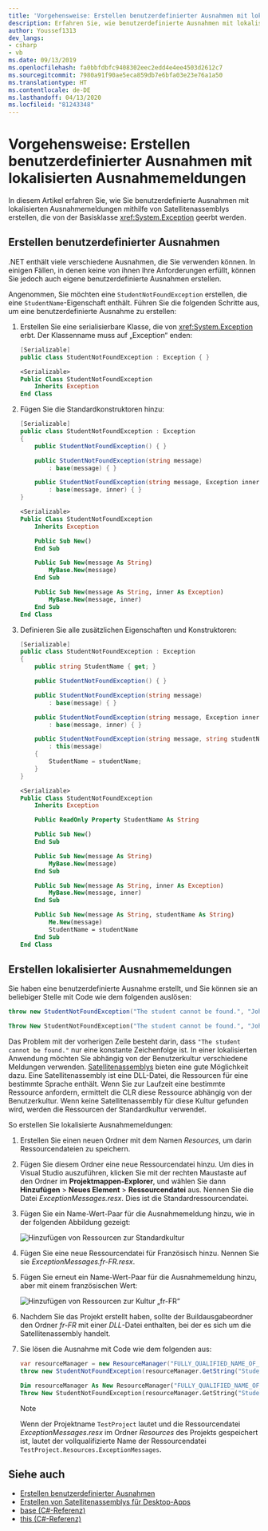 ```yaml
---
title: 'Vorgehensweise: Erstellen benutzerdefinierter Ausnahmen mit lokalisierten Ausnahmemeldungen'
description: Erfahren Sie, wie benutzerdefinierte Ausnahmen mit lokalisierten Ausnahmemeldungen erstellt werden.
author: Youssef1313
dev_langs:
- csharp
- vb
ms.date: 09/13/2019
ms.openlocfilehash: fa0bbfdbfc9408302eec2edd4e4ee4503d2612c7
ms.sourcegitcommit: 7980a91f90ae5eca859db7e6bfa03e23e76a1a50
ms.translationtype: HT
ms.contentlocale: de-DE
ms.lasthandoff: 04/13/2020
ms.locfileid: "81243348"
---
```

# <a name="how-to-create-user-defined-exceptions-with-localized-exception-messages"></a>Vorgehensweise: Erstellen benutzerdefinierter Ausnahmen mit lokalisierten Ausnahmemeldungen

In diesem Artikel erfahren Sie, wie Sie benutzerdefinierte Ausnahmen mit lokalisierten Ausnahmemeldungen mithilfe von Satellitenassemblys erstellen, die von der Basisklasse <xref:System.Exception> geerbt werden.

## <a name="create-custom-exceptions"></a>Erstellen benutzerdefinierter Ausnahmen

.NET enthält viele verschiedene Ausnahmen, die Sie verwenden können. In einigen Fällen, in denen keine von ihnen Ihre Anforderungen erfüllt, können Sie jedoch auch eigene benutzerdefinierte Ausnahmen erstellen.

Angenommen, Sie möchten eine `StudentNotFoundException` erstellen, die eine `StudentName`-Eigenschaft enthält.
Führen Sie die folgenden Schritte aus, um eine benutzerdefinierte Ausnahme zu erstellen:

1. Erstellen Sie eine serialisierbare Klasse, die von <xref:System.Exception> erbt. Der Klassenname muss auf „Exception“ enden:

    ```csharp
    [Serializable]
    public class StudentNotFoundException : Exception { }
    ```

    ```vb
    <Serializable>
    Public Class StudentNotFoundException
        Inherits Exception
    End Class
    ```

1. Fügen Sie die Standardkonstruktoren hinzu:

    ```csharp
    [Serializable]
    public class StudentNotFoundException : Exception
    {
        public StudentNotFoundException() { }

        public StudentNotFoundException(string message)
            : base(message) { }

        public StudentNotFoundException(string message, Exception inner)
            : base(message, inner) { }
    }
    ```

    ```vb
    <Serializable>
    Public Class StudentNotFoundException
        Inherits Exception

        Public Sub New()
        End Sub

        Public Sub New(message As String)
            MyBase.New(message)
        End Sub

        Public Sub New(message As String, inner As Exception)
            MyBase.New(message, inner)
        End Sub
    End Class
    ```

1. Definieren Sie alle zusätzlichen Eigenschaften und Konstruktoren:

    ```csharp
    [Serializable]
    public class StudentNotFoundException : Exception
    {
        public string StudentName { get; }

        public StudentNotFoundException() { }

        public StudentNotFoundException(string message)
            : base(message) { }

        public StudentNotFoundException(string message, Exception inner)
            : base(message, inner) { }

        public StudentNotFoundException(string message, string studentName)
            : this(message)
        {
            StudentName = studentName;
        }
    }
    ```

    ```vb
    <Serializable>
    Public Class StudentNotFoundException
        Inherits Exception

        Public ReadOnly Property StudentName As String

        Public Sub New()
        End Sub

        Public Sub New(message As String)
            MyBase.New(message)
        End Sub

        Public Sub New(message As String, inner As Exception)
            MyBase.New(message, inner)
        End Sub

        Public Sub New(message As String, studentName As String)
            Me.New(message)
            StudentName = studentName
        End Sub
    End Class
    ```

## <a name="create-localized-exception-messages"></a>Erstellen lokalisierter Ausnahmemeldungen

Sie haben eine benutzerdefinierte Ausnahme erstellt, und Sie können sie an beliebiger Stelle mit Code wie dem folgenden auslösen:

```csharp
throw new StudentNotFoundException("The student cannot be found.", "John");
```

```vb
Throw New StudentNotFoundException("The student cannot be found.", "John")
```

Das Problem mit der vorherigen Zeile besteht darin, dass `"The student cannot be found."` nur eine konstante Zeichenfolge ist. In einer lokalisierten Anwendung möchten Sie abhängig von der Benutzerkultur verschiedene Meldungen verwenden.
[Satellitenassemblys](../../framework/resources/creating-satellite-assemblies-for-desktop-apps.md) bieten eine gute Möglichkeit dazu. Eine Satellitenassembly ist eine DLL-Datei, die Ressourcen für eine bestimmte Sprache enthält. Wenn Sie zur Laufzeit eine bestimmte Ressource anfordern, ermittelt die CLR diese Ressource abhängig von der Benutzerkultur. Wenn keine Satellitenassembly für diese Kultur gefunden wird, werden die Ressourcen der Standardkultur verwendet.

So erstellen Sie lokalisierte Ausnahmemeldungen:

1. Erstellen Sie einen neuen Ordner mit dem Namen *Resources*, um darin Ressourcendateien zu speichern.
1. Fügen Sie diesem Ordner eine neue Ressourcendatei hinzu. Um dies in Visual Studio auszuführen, klicken Sie mit der rechten Maustaste auf den Ordner im **Projektmappen-Explorer**, und wählen Sie dann **Hinzufügen** > **Neues Element** > **Ressourcendatei** aus. Nennen Sie die Datei *ExceptionMessages.resx*. Dies ist die Standardressourcendatei.
1. Fügen Sie ein Name-Wert-Paar für die Ausnahmemeldung hinzu, wie in der folgenden Abbildung gezeigt:

   ![Hinzufügen von Ressourcen zur Standardkultur](media/add-resources-to-default-culture.jpg)

1. Fügen Sie eine neue Ressourcendatei für Französisch hinzu. Nennen Sie sie *ExceptionMessages.fr-FR.resx*.
1. Fügen Sie erneut ein Name-Wert-Paar für die Ausnahmemeldung hinzu, aber mit einem französischen Wert:

   ![Hinzufügen von Ressourcen zur Kultur „fr-FR“](media/add-resources-to-fr-culture.jpg)

1. Nachdem Sie das Projekt erstellt haben, sollte der Buildausgabeordner den Ordner *fr-FR* mit einer *DLL*-Datei enthalten, bei der es sich um die Satellitenassembly handelt.
1. Sie lösen die Ausnahme mit Code wie dem folgenden aus:

    ```csharp
    var resourceManager = new ResourceManager("FULLY_QUALIFIED_NAME_OF_RESOURCE_FILE", Assembly.GetExecutingAssembly());
    throw new StudentNotFoundException(resourceManager.GetString("StudentNotFound"), "John");
    ```

    ```vb
    Dim resourceManager As New ResourceManager("FULLY_QUALIFIED_NAME_OF_RESOURCE_FILE", Assembly.GetExecutingAssembly())
    Throw New StudentNotFoundException(resourceManager.GetString("StudentNotFound"), "John")
    ```

    > [!NOTE]
    > Wenn der Projektname `TestProject` lautet und die Ressourcendatei *ExceptionMessages.resx* im Ordner *Resources* des Projekts gespeichert ist, lautet der vollqualifizierte Name der Ressourcendatei `TestProject.Resources.ExceptionMessages`.

## <a name="see-also"></a>Siehe auch

- [Erstellen benutzerdefinierter Ausnahmen](how-to-create-user-defined-exceptions.md)
- [Erstellen von Satellitenassemblys für Desktop-Apps](../../framework/resources/creating-satellite-assemblies-for-desktop-apps.md)
- [base (C#-Referenz)](../../csharp/language-reference/keywords/base.md)
- [this (C#-Referenz)](../../csharp/language-reference/keywords/this.md)
